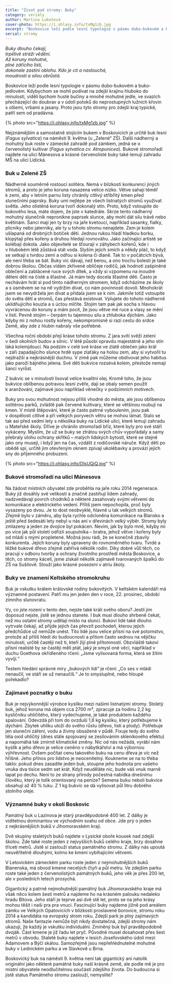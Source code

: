 ```yaml
---
title: "Život pod stromy: Buky"
category: seriály
author: Martina Lukešová
cover-photo: https://i.ohlasy.info/txMg1zb.jpg
excerpt: "Boskovice leží podle lesní typologie v pásmu dubo-bukovém a buko-jedlovém. Kdybychom se mohli podívat na zdejší krajinu hluboko do minulosti, viděli bychom husté bučiny a mnohé mohutné jedle, ve svazích přecházející do doubrav a v údolí potoků do neprostupných lužních křovin s olšemi, vrbami a jasany. Proto jsou tyto stromy pro zdejší kraj typické, patří sem od pradávna. A proto právě buky zahajujeme náš seriál o stromech Boskovicka."
serial: stromy
---
```


*Buky dlouho čekají,  
trpělivě stráží vědění.  
Až koruny mohutné,  
plné zářícího listí,  
dokonale zastíní oblohu.
Kdo je ctí a naslouchá,  
moudrostí a silou obrůstá.*

Boskovice leží podle lesní typologie v pásmu dubo-bukovém a buko-jedlovém. Kdybychom se mohli podívat na zdejší krajinu hluboko do minulosti, viděli bychom husté bučiny a mnohé mohutné jedle, ve svazích přecházející do doubrav a v údolí potoků do neprostupných lužních křovin s olšemi, vrbami a jasany. Proto jsou tyto stromy pro zdejší kraj typické, patří sem od pradávna. 

{% photo src="https://i.ohlasy.info/txMg1zb.jpg" %}

Nejznámějším a samostatně stojícím bukem v Boskovicích je určitě buk lesní (*Fagus sylvatica*) na náměstí 9. května (u „Zelené“ ZŠ). Další nádherný a mohutný buk roste v zámecké zahradě pod zámkem, jedná se o červenolistý kultivar (*Fagus sylvatica cv. Atropunicea*). Bukové stromořadí najdete na ulici Mánesova a krásné červenolisté buky také lemují zahradu MŠ na ulici Lidická. 

### Buk u Zelené ZŠ

Nádherně souměrně rostoucí solitéra. Nemá v blízkosti konkurenci jiných stromů, a proto je jeho koruna nasazena velice nízko. Větve sahají téměř k zemi, aby v letním parnu listy chránily citlivý stříbřitý kmen před slunečními paprsky. Buky umí nejlépe ze všech listnatých stromů využívat světla. Jeho olistěná koruna tvoří dokonalý stín. Proto, když vstoupíte do bukového lesa, máte dojem, že jste v katedrále. Skrze tento nádherný mohutný slunečník nepronikne paprsek slunce, aby mohl dát sílu trávě nebo květinám. Šanci mají jen ty brzy na jaře kvetoucí, například sasanky, fialky, plicníky nebo jaterníky, ale ty u tohoto stromu nenajdete. Zem je kolem ušlapaná od drobných botiček dětí. Jednou rukou hladí hladkou borku, klopýtají přes kořeny a druhou hledají rovnováhu. Jako začínající artisté se kolébají dokola. Jako objevitelé se šťourají v záhybech kořenů, kde i v hlubokém létě zůstává stát voda. Slyším jejich smích a někdy pláč, to když se setkají s tvrdou zemí a odřou si kolena či dlaně. Tak to v počátcích bývá, ale není třeba se bát. Buky víc dávají, než berou, a ono trochu bolesti je také dobrou školou. Občas vídám zkřivené obličeje rodičů, jak hodnotí zašpiněné oblečení a zablácené ruce svých dítek, a vždy si vzpomenu na moudré dělení dětí na čisté a šťastné. Já mám tedy docela šťastné děti. Často je nechávám hrát si pod tímto nádherným stromem, když odcházíme ze školy a s úsměvem se na ně vydržím dívat, co nám povinnosti dovolí. Mnohokrát jsem se nevydržela jen dívat a přidala jsem se k nim. Jakmile totiž vstoupíte do světa dětí a stromů, čas přestává existovat. Vplujete do tohoto nádherně uklidňujícího kouzla a s úctou mlčíte. Stojím tam pak jak socha s hlavou vyvrácenou do koruny a mám pocit, že jsou větve mé ruce a vlasy se mění v listí. Pevně stojím – čerpám tu tajemnou sílu a zhluboka dýchám. Jako kdyby mi z nohou rostly kořeny, nekompromisně si razí cestu do srdce Země, aby zde z hlubin nabraly vše potřebné. 

Všechna roční období přejí kráse tohoto stromu. Z jara svítí svěží zelení v šedi okolních budov a silnic. V létě působí opravdu majestátně a jeho stín láká kolemjdoucí. Na podzim v celé své kráse ve zlatě oblečen jako král v záři zapadajícího slunce hrdě sype zlaťáky na holou zem, aby si vytvořil tu nejdražší a nejkrásnější duchnu. V zimě pak můžeme obdivovat jeho habitus jako paroží bájného jelena. Své děti bukvice rozsévá kolem, přestože nemají šanci vyrůst. 

Z bukvic se v minulosti lisoval velice kvalitní olej. Kromě toho, že jsou bukvice oblíbenou potravou lesní zvěře, dají se obaly semen použít k aranžování, zajímavé jsou například věnečky v podzimních motivech. 

Buky pro svou mohutnost nejsou příliš vhodné do města, ale jsou oblíbenou solitérou parků, zvláště pak červené kultivary, které se většinou roubují na kmen. V místě štěpování, které je často patrné vyboulením, jsou pak v dospělosti citlivé a při velkých poryvech větru se mohou lámat. Stalo se tak asi před sedmi lety s několika buky na Lidické ulici, které lemují zahradu u Mateřské školy. Dříve je chránilo stromořadí bříz, které byly pro své stáří vykáceny. Myslím, že už se buky se ztrátou svých chův vypořádaly a samy přebraly úlohu ochrany skřítků – malých lidských bytostí, které se stejně jako ony musejí, i když jen na čas, vzdálit z rodičovské náruče. Když děti po obědě spí, určitě jim otevřeným oknem zpívají ukolébavky a provází jejich sny do příjemného probuzení.

{% photo src="https://i.ohlasy.info/DlsUQiQ.jpg" %}

### Bukové stromořadí na ulici Mánesova

Na žádost místních obyvatel zde proběhla na jaře roku 2014 regenerace. Buky již dosáhly své velikosti a značně zastiňují lidem zahrady, nadzvedávají povrch chodníků a některé zasahovaly svými větvemi do komunikace a elektrického vedení. Příliš jsem nepochopila, proč byly vysazeny po dvou. Je to dost neobvyklé, hlavně u tak velkých stromů. Zřejmě bylo v záměru, aby byla rychle odcloněna komunikace na Blansko a ještě před šedesáti lety nebyl u nás ani v dřevinách velký výběr. Stromy byly zmlazeny a jeden ze dvojice byl pokácen. Nevím, jak by bylo mně, kdyby mi po více jak půl století odřízli souputníka – bratra, jehož větve i kořeny byly od mládí s mými propletené. Možná jsou rádi, že se konečně zbavily konkurenta. Jejich koruny byly upraveny do rovnoměrného tvaru. Tvrdé a těžké bukové dřevo zřejmě zahřívá několik rodin. Díky dobré vůli těch, co pracují v odboru tvorby a ochrany životního prostředí města Boskovice, a těch, co stromy káceli, jsme získali několik zajímavě tvarovaných špalků do ZŠ na Sušilově. Slouží jako krásné posezení v atriu školy. 

### Buky ve znamení Keltského stromokruhu

Buk je vskutku králem královské rodiny bukovitých. V keltském kalendáři má významné postavení. Patří mu jen jeden den v roce, 22. prosinec, období zimního slunovratu. 

Vy, co jste rození v tento den, nejste také králi svého oboru? Jestli jím doposud nejste, jistě se jednou stanete. I buk musí dlouho shrbeně čekat, než mu ostatní stromy udělají místo na slunci. Bukoví lidé také dlouho vytrvale čekají, až přijde jejich čas převzít pochodeň, kterou jejich předchůdce už nemůže unést. Tito lidé jsou velice přísní na své potomstvo, protože až příliš hledí do budoucnosti a přitom často sednou na vějičku minulosti, určitě častěji než ti, kteří žijí plně přítomností. Obzvláště takoví přísní realisté by se častěji měli ptát, jaký je smysl oné věci, například v duchu Goethova okřídleného rčení: „Jsme vylisovaná forma, která se žitím vyvíjí.“ 

Testem hledání správné míry „bukových lidí“ je rčení: „Co ses v mládí nenaučil, ve stáří se už nenaučíš.“ Je to smysluplné, nebo hloupé pořekadlo?

### Zajímavé poznatky o buku

Buk je nejvýkonnější výrobce kyslíku mezi našimi listnatými stromy. Stoletý buk, jehož koruna má objem cca 2700 m³, zpracuje za hodinu 2,2 kg kysličníku uhličitého, který vydechujeme, je také produktem každého spalování. Odevzdá při tom do ovzduší 1,6 kg kyslíku, který potřebujeme k dýchání. Zbytek uhlíku uloží do svého růstu (dřevo, listí a plody). Potřebuje jen sluneční záření, vodu a živiny obsažené v půdě. Fixuje tedy do svého těla oxid uhličitý (dnes stále spojovaný se zesilováním skleníkového efektu) a napomáhá tak zmírnit klimatické změny. Nic od nás nežádá, vyrábí nám kyslík a jeho dřevo je velice ceněno v nábytkářství a má výbornou výhřevnost. Ovšem počítat cenu takového buku na cenu dřeva je víc než hříšné. Jeho přínos pro lidstvo je neocenitelný. Koukneme se na to třeba takto: pokud dnes zasadíte jeden buk, stoupne jeho hodnota pro vašeho vnuka dva tisíce sedm set krát. Když neuděláte nic, bude váš vnuk marně lapat po dechu. Není to ze strany přírody počestná nabídka dnešnímu člověku, který je tolik orientovaný na peníze?
Semena buku neboli bukvice obsahují až 40 % tuku. Z 1 kg bukvic se dá vylisovat půl litru dobrého stolního oleje.

### Významné buky v okolí Boskovic

Památný buk u Lazinova je starý pravděpodobně 400 let. Z dálky je viditelnou dominantou ve východním svahu od obce. Jde prý o jeden z nejkrásnějších buků v Jihomoravském kraji. 

Dvě skupiny staletých buků najdete v Lysické oboře kousek nad zdejší školou. Zde také roste jeden z nejvyšších buků celého kraje, brzy dosáhne třiceti metrů. Jistě si zaslouží status památného stromu. Z dálky nás upoutá neuvěřitelně dlouhými, kolmo ke kmeni vybíhajícími větvemi.

V Letovickém zámeckém parku roste jeden z nejmohutnějších buků Blanenska, má obvod kmene necelých čtyři a půl metru. Ve zdejším parku roste také jeden z červenolistých památných buků, jeho věk je přes 200 let, ale v posledních letech prosychá. 

Gigantický a patrně nejmohutnější památný buk Jihomoravského kraje má však něco kolem šesti metrů a najdeme ho na krásném palouku nedaleko hradu Bítova. Jeho stáří je teprve asi dvě stě let, proto se na jeho krásy mohou těšit i naši pra pra vnuci. 
Fascinující buky najdeme jižně pod areálem zámku ve Velkých Opatovicích v blízkosti proslavené borovice, stromu roku 2014 a kandidáta na evropský strom roku. Zdejší park je plný zajímavých stromů. Naše fantazie nemůže být nikdy dostatečná, zdejší stromy nám ukazují, že každý je vskutku individuální. Zmíněný buk byl pravděpodobně dvoják. Část kmene je již řadu let pryč. Původně musel dosahovat přes šest metrů v obvodu. 
Staleté buky najdete v lesích Josefovského údolí mezi Adamovem a Býčí skálou. Samozřejmě jsou nepřehlédnutelné mohutné buky v Lednickém parku a ve Slavkově u Brna. 

Boskovický buk na náměstí 9. května není tak gigantický ani natolik originální jako některé památné buky naší krásné země, ale podle mě je pro místní obyvatele neodlučitelnou součástí zdejšího života. Do budoucna si jistě status Památného stromu zaslouží, nemyslíte?

